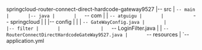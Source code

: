springcloud-router-connect-direct-hardcode-gateway9527
|-- src
|   `-- main
|       |-- java
|       |   `-- com
|       |       `-- atguigu
|       |           `-- springcloud
|       |               |-- config
|       |               |   `-- GateWayConfig.java
|       |               |-- filter
|       |               |   `-- LoginFilter.java
|       |               `-- RouterConnectDirectHardcodeGateWay9527.java
|       `-- resources
|           `-- application.yml
